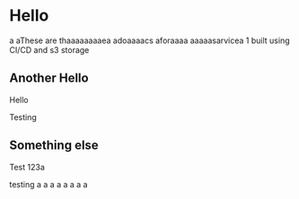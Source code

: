 # Hello
a
aThese are thaaaaaaaaea adoaaaacs aforaaaa aaaaasarvicea 1 built using CI/CD and s3 storage

## Another Hello

Hello

Testing

## Something else

Test 123a



testing
a
a
a
a
a
a
a
a
